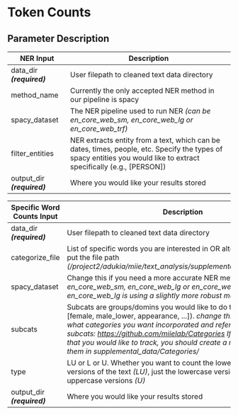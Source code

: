 # Token Counts
## Parameter Description
| NER Input | Description |
| --- | --- |
| data_dir ***(required)*** | User filepath to cleaned text data directory |
| method_name | Currently the only accepted NER method in our pipeline is spacy |
| spacy_dataset | The NER pipeline used to run NER *(can be en_core_web_sm, en_core_web_lg or en_core_web_trf)*|
| filter_entities | NER extracts entity from a text, which can be dates, times, people, etc. Specify the types of spacy entities you would like to extract specifically (e.g., [PERSON])  |
| output_dir ***(required)*** | Where you would like your results stored |

| Specific Word Counts Input | Description |
| --- | --- |
| data_dir ***(required)*** | User filepath to cleaned text data directory |
| categorize_file | List of specific words you are interested in OR alternatively you can put the file path *(/project2/adukia/miie/text_analysis/supplemental_data/Categories/)* |
| spacy_dataset | Change this if you need a more accurate NER method *(can be en_core_web_sm, en_core_web_lg or en_core_web_trf. among them en_core_web_lg is using a slightly more robust method from spacy)* |
| subcats | Subcats are groups/domins you would like to do token counts (i.e. [female, male_lower, appearance, ...]). *change this depending on what categories you want incorporated and refer to this link for subcats: https://github.com/miielab/Categories If there is new words that you would like to track, you should create a new category for them in supplemental_data/Categories/* |
| type | LU or L or U. Whether you want to count the lower AND uppercase versions of the text *(LU)*, just the lowercase versions *(L)* or just the uppercase versions *(U)* |
| output_dir ***(required)*** | Where you would like your results stored |
